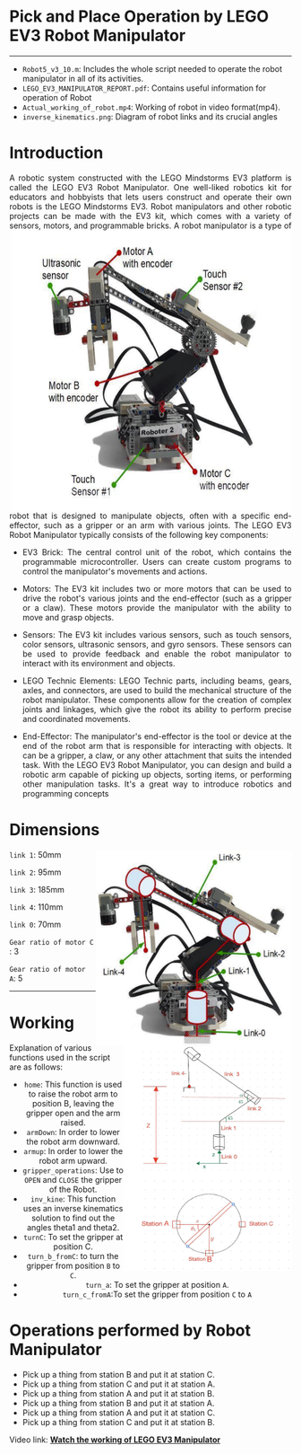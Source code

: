 # **Pick and Place Operation by LEGO EV3 Robot Manipulator**
---

- `Robot5_v3_10.m`: Includes the whole script needed to operate the robot manipulator in all of its activities.
- `LEGO_EV3_MANIPULATOR_REPORT.pdf`: Contains useful information for operation of Robot
- `Actual_working_of_robot.mp4`: Working of robot in video format(mp4).
- `inverse_kinematics.png`: Diagram of robot links and its crucial angles


# **Introduction**
<p align="justify"> 
A robotic system constructed with the LEGO Mindstorms EV3 platform is called the LEGO EV3 Robot Manipulator. One well-liked robotics kit for educators and hobbyists that lets users construct and operate their own robots is the LEGO Mindstorms EV3. Robot manipulators and other robotic projects can be made with the EV3 kit, which comes with a variety of sensors, motors, and programmable bricks.  
<img src="https://github.com/shreyaskorde16/LEGO-EV3-Manipulator/blob/main/robot.png" width="500" height="500" align="right"/>  
A robot manipulator is a type of robot that is designed to manipulate objects, often with a specific end-effector, such as a gripper or an arm with various joints. The LEGO EV3 Robot Manipulator typically consists of the following key components:
<p align="justify"> 
  
- <p align="justify">EV3 Brick: The central control unit of the robot, which contains the programmable microcontroller. Users can create custom programs to control the manipulator's movements and actions.
<p align="justify"> 
  
- <p align="justify"> Motors: The EV3 kit includes two or more motors that can be used to drive the robot's various joints and the end-effector (such as a gripper or a claw). These motors provide the manipulator with the ability to move and grasp objects.
<p align="justify"> 
  
- <p align="justify">Sensors: The EV3 kit includes various sensors, such as touch sensors, color sensors, ultrasonic sensors, and gyro sensors. These sensors can be used to provide feedback and enable the robot manipulator to interact with its environment and objects.
<p align="justify"> 
  
- <p align="justify"> LEGO Technic Elements: LEGO Technic parts, including beams, gears, axles, and connectors, are used to build the mechanical structure of the robot manipulator. These components allow for the creation of complex joints and linkages, which give the robot its ability to perform precise and coordinated movements.
<p align="justify"> 
  
- <p align="justify">End-Effector: The manipulator's end-effector is the tool or device at the end of the robot arm that is responsible for interacting with objects. It can be a gripper, a claw, or any other attachment that suits the intended task. With the LEGO EV3 Robot Manipulator, you can design and build a robotic arm capable of picking up objects, sorting items, or performing other manipulation tasks. It's a great way to introduce robotics and programming concepts
</p>

# **Dimensions**

<img src="https://github.com/shreyaskorde16/LEGO-EV3-Manipulator/blob/main/links.png" width="350" height="350" align="right"/>  


    

`link 1`: 50mm  

`link 2`: 95mm  

`link 3`: 185mm  

`link 4`: 110mm  

`link 0`: 70mm  

`Gear ratio of motor C `: 3  

`Gear ratio of motor A`: 5     

    
      


    
  ---

# **Working**
<img src="https://github.com/shreyaskorde16/LEGO-EV3-Manipulator/blob/main/inverse_kinematic.png" width="300" height="400" align="right">  


Explanation of various functions used in the script are as follows:

 <div style="text-align: center">
   
  - `home`: This function is used to raise the robot arm to position B, leaving the gripper open and the arm raised.
  - `armDown`: In order to lower the robot arm downward.
  - `armup`: In order to lower the robot arm upward.
  - `gripper_operations`: Use to `OPEN` and `CLOSE` the gripper of the Robot.
  - `inv_kine`: This function uses an inverse kinematics solution to find out the angles theta1 and theta2.
  - `turnC`: To set the gripper at position C.
  - `turn_b_fromC`: to turn the gripper from position `B` to `C`.
  - `turn_a`: To set the gripper at position `A`.
  - `turn_c_fromA`:To set the gripper from position `C` to `A`
  
 </div>


  

# **Operations performed by Robot Manipulator**
- Pick up a thing from station B and put it at station C.
- Pick up a thing from station C and put it at station A.
- Pick up a thing from station A and put it at station B.
- Pick up a thing from station B and put it at station A.
- Pick up a thing from station A and put it at station C.
- Pick up a thing from station C and put it at station B.

Video link: __[Watch the working of LEGO EV3 Manipulator](https://youtu.be/QXRAOuqKnGk)__
